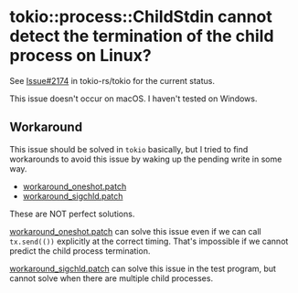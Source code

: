 # tokio::process::ChildStdin cannot detect the termination of the child process on Linux?

See [Issue#2174](https://github.com/tokio-rs/tokio/issues/2174) in
tokio-rs/tokio for the current status.

This issue doesn't occur on macOS.  I haven't tested on Windows.

## Workaround

This issue should be solved in `tokio` basically, but I tried to find
workarounds to avoid this issue by waking up the pending write in some way.

* [workaround_oneshot.patch]
* [workaround_sigchld.patch]

These are NOT perfect solutions.

[workaround_oneshot.patch] can solve this issue even if we can call
`tx.send(())` explicitly at the correct timing.  That's impossible if we cannot
predict the child process termination.

[workaround_sigchld.patch] can solve this issue in the test program, but cannot
solve when there are multiple child processes.

[workaround_oneshot.patch]: ./workaround_oneshot.patch
[workaround_sigchld.patch]: ./workaround_sigchld.patch
